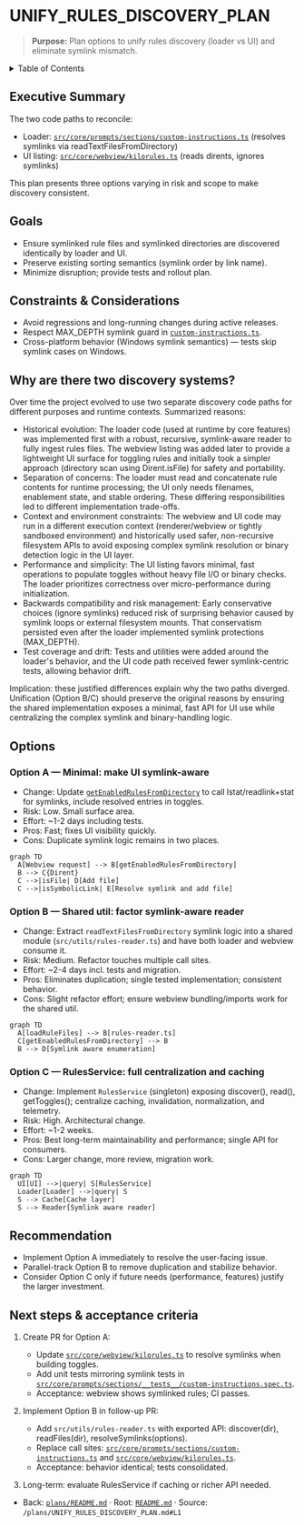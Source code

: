 # UNIFY_RULES_DISCOVERY_PLAN

> **Purpose:** Plan options to unify rules discovery (loader vs UI) and eliminate symlink mismatch.

<details><summary>Table of Contents</summary>

- [Executive Summary](#executive-summary)
- [Goals](#goals)
- [Constraints & Considerations](#constraints--considerations)
- [Options](#options)
- [Recommendation](#recommendation)
- [Next steps & acceptance criteria](#next-steps--acceptance-criteria)

</details>

## Executive Summary

The two code paths to reconcile:

- Loader: [`src/core/prompts/sections/custom-instructions.ts`](src/core/prompts/sections/custom-instructions.ts:211) (resolves symlinks via readTextFilesFromDirectory)
- UI listing: [`src/core/webview/kilorules.ts`](src/core/webview/kilorules.ts:47) (reads dirents, ignores symlinks)

This plan presents three options varying in risk and scope to make discovery consistent.

## Goals

- Ensure symlinked rule files and symlinked directories are discovered identically by loader and UI.
- Preserve existing sorting semantics (symlink order by link name).
- Minimize disruption; provide tests and rollout plan.

## Constraints & Considerations

- Avoid regressions and long-running changes during active releases.
- Respect MAX_DEPTH symlink guard in [`custom-instructions.ts`](src/core/prompts/sections/custom-instructions.ts:57).
- Cross-platform behavior (Windows symlink semantics) — tests skip symlink cases on Windows.

## Why are there two discovery systems?

Over time the project evolved to use two separate discovery code paths for different purposes and runtime contexts. Summarized reasons:

- Historical evolution: The loader code (used at runtime by core features) was implemented first with a robust, recursive, symlink-aware reader to fully ingest rules files. The webview listing was added later to provide a lightweight UI surface for toggling rules and initially took a simpler approach (directory scan using Dirent.isFile) for safety and portability.
- Separation of concerns: The loader must read and concatenate rule contents for runtime processing; the UI only needs filenames, enablement state, and stable ordering. These differing responsibilities led to different implementation trade-offs.
- Context and environment constraints: The webview and UI code may run in a different execution context (renderer/webview or tightly sandboxed environment) and historically used safer, non-recursive filesystem APIs to avoid exposing complex symlink resolution or binary detection logic in the UI layer.
- Performance and simplicity: The UI listing favors minimal, fast operations to populate toggles without heavy file I/O or binary checks. The loader prioritizes correctness over micro-performance during initialization.
- Backwards compatibility and risk management: Early conservative choices (ignore symlinks) reduced risk of surprising behavior caused by symlink loops or external filesystem mounts. That conservatism persisted even after the loader implemented symlink protections (MAX_DEPTH).
- Test coverage and drift: Tests and utilities were added around the loader's behavior, and the UI code path received fewer symlink-centric tests, allowing behavior drift.

Implication: these justified differences explain why the two paths diverged. Unification (Option B/C) should preserve the original reasons by ensuring the shared implementation exposes a minimal, fast API for UI use while centralizing the complex symlink and binary-handling logic.

## Options

### Option A — Minimal: make UI symlink-aware

- Change: Update [`getEnabledRulesFromDirectory`](src/core/webview/kilorules.ts:47) to call lstat/readlink+stat for symlinks, include resolved entries in toggles.
- Risk: Low. Small surface area.
- Effort: ~1-2 days including tests.
- Pros: Fast; fixes UI visibility quickly.
- Cons: Duplicate symlink logic remains in two places.

```mermaid
graph TD
  A[Webview request] --> B[getEnabledRulesFromDirectory]
  B --> C{Dirent}
  C -->|isFile| D[Add file]
  C -->|isSymbolicLink| E[Resolve symlink and add file]
```

### Option B — Shared util: factor symlink-aware reader

- Change: Extract `readTextFilesFromDirectory` symlink logic into a shared module (`src/utils/rules-reader.ts`) and have both loader and webview consume it.
- Risk: Medium. Refactor touches multiple call sites.
- Effort: ~2-4 days incl. tests and migration.
- Pros: Eliminates duplication; single tested implementation; consistent behavior.
- Cons: Slight refactor effort; ensure webview bundling/imports work for the shared util.

```mermaid
graph TD
  A[loadRuleFiles] --> B[rules-reader.ts]
  C[getEnabledRulesFromDirectory] --> B
  B --> D[Symlink aware enumeration]
```

### Option C — RulesService: full centralization and caching

- Change: Implement `RulesService` (singleton) exposing discover(), read(), getToggles(); centralize caching, invalidation, normalization, and telemetry.
- Risk: High. Architectural change.
- Effort: ~1-2 weeks.
- Pros: Best long-term maintainability and performance; single API for consumers.
- Cons: Larger change, more review, migration work.

```mermaid
graph TD
  UI[UI] -->|query| S[RulesService]
  Loader[Loader] -->|query| S
  S --> Cache[Cache layer]
  S --> Reader[Symlink aware reader]
```

## Recommendation

- Implement Option A immediately to resolve the user-facing issue.
- Parallel-track Option B to remove duplication and stabilize behavior.
- Consider Option C only if future needs (performance, features) justify the larger investment.

## Next steps & acceptance criteria

1. Create PR for Option A:

    - Update [`src/core/webview/kilorules.ts`](src/core/webview/kilorules.ts:47) to resolve symlinks when building toggles.
    - Add unit tests mirroring symlink tests in [`src/core/prompts/sections/__tests__/custom-instructions.spec.ts`](src/core/prompts/sections/__tests__/custom-instructions.spec.ts:1617).
    - Acceptance: webview shows symlinked rules; CI passes.

2. Implement Option B in follow-up PR:

    - Add `src/utils/rules-reader.ts` with exported API: discover(dir), readFiles(dir), resolveSymlinks(options).
    - Replace call sites: [`src/core/prompts/sections/custom-instructions.ts`](src/core/prompts/sections/custom-instructions.ts:211) and [`src/core/webview/kilorules.ts`](src/core/webview/kilorules.ts:47).
    - Acceptance: behavior identical; tests consolidated.

3. Long-term: evaluate RulesService if caching or richer API needed.

<a id="navigation-footer"></a>

- Back: [`plans/README.md`](plans/README.md:1) · Root: [`README.md`](README.md:1) · Source: `/plans/UNIFY_RULES_DISCOVERY_PLAN.md#L1`
